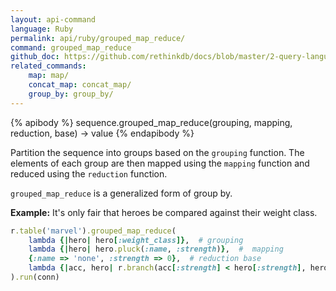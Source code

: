 ```yaml
---
layout: api-command 
language: Ruby
permalink: api/ruby/grouped_map_reduce/
command: grouped_map_reduce 
github_doc: https://github.com/rethinkdb/docs/blob/master/2-query-language/api/ruby/aggregation/grouped_map_reduce.md
related_commands:
    map: map/
    concat_map: concat_map/
    group_by: group_by/
---
```



{% apibody %}
sequence.grouped_map_reduce(grouping, mapping, reduction, base) &rarr; value
{% endapibody %}

Partition the sequence into groups based on the `grouping` function. The elements of each
group are then mapped using the `mapping` function and reduced using the `reduction`
function.

`grouped_map_reduce` is a generalized form of group by.

__Example:__ It's only fair that heroes be compared against their weight class.

```rb
r.table('marvel').grouped_map_reduce(
    lambda {|hero| hero[:weight_class]},  # grouping
    lambda {|hero| hero.pluck(:name, :strength)},  #  mapping
    {:name => 'none', :strength => 0},  # reduction base
    lambda {|acc, hero| r.branch(acc[:strength] < hero[:strength], hero, acc)}
).run(conn)
```


